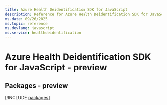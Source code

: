 ```yaml
---
title: Azure Health Deidentification SDK for JavaScript
description: Reference for Azure Health Deidentification SDK for JavaScript
ms.date: 09/26/2025
ms.topic: reference
ms.devlang: javascript
ms.service: healthdeidentification
---
```

# Azure Health Deidentification SDK for JavaScript - preview
## Packages - preview
[!INCLUDE [packages](health-deidentification-index.md)]